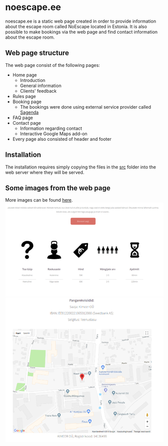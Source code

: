 # noescape.ee

noescape.ee is a static web page created in order to provide information about the
escape room called NoEscape located in Estonia. It is also possible to make bookings
via the web page and find contact information about the escape room.

## Web page structure

The web page consist of the following pages:
* Home page
  * Introduction
  * General information
  * Clients' feedback
* Rules page
* Booking page
  * The bookings were done using external service provider called 
  [Sagenda](https://www.sagenda.com/)
* FAQ page
* Contact page
  * Information regarding contact
  * Interactive Google Maps add-on
* Every page also consisted of header and footer
  
## Installation

The installation requires simply copying the files in the [src](src)
folder into the web
server where they will be served.

## Some images from the web page
More images can be found [here](src/web_page_images).
![home_3](src/web_page_images/home_3.png)
![contact_map](src/web_page_images/contact_map.png)
